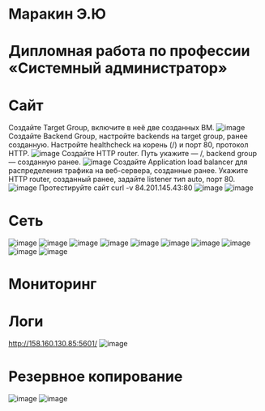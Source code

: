 # Маракин Э.Ю
# Дипломная работа по профессии «Системный администратор»
# Сайт
Создайте Target Group, включите в неё две созданных ВМ.
![image](https://github.com/user-attachments/assets/6afcdba1-b99d-4a89-bcae-4e90258f3fdd)
Создайте Backend Group, настройте backends на target group, ранее созданную. Настройте healthcheck на корень (/) и порт 80, протокол HTTP.
![image](https://github.com/user-attachments/assets/3c2c117f-0cb2-48f5-bd82-295506681ebf)
Создайте HTTP router. Путь укажите — /, backend group — созданную ранее.
![image](https://github.com/user-attachments/assets/9dd94bcb-7ff2-45f8-bd29-df860d7b540d)
Создайте Application load balancer для распределения трафика на веб-сервера, созданные ранее. Укажите HTTP router, созданный ранее, задайте listener тип auto, порт 80.
![image](https://github.com/user-attachments/assets/6d4ac7a0-4425-4314-827e-2bdad79838ef)
Протестируйте сайт curl -v 84.201.145.43:80
![image](https://github.com/user-attachments/assets/bcac9248-ae13-476d-9059-532e91f1d932)
![image](https://github.com/user-attachments/assets/3b1ff8ad-98db-47fe-9e3b-1f175763501e)


# Сеть
![image](https://github.com/user-attachments/assets/6963b57a-21d7-420f-90a6-ef0cfcd0c0b3)
![image](https://github.com/user-attachments/assets/9e83ac0b-d770-4426-b910-85744dfd05a0)
![image](https://github.com/user-attachments/assets/cd23a20b-758d-40e2-bb63-37b3d35199fc)
![image](https://github.com/user-attachments/assets/e964fc0b-1d6f-4cfd-9c4e-c58629200b02)
![image](https://github.com/user-attachments/assets/1a18eef2-b9d8-4ed3-a760-59488fe3195d)
![image](https://github.com/user-attachments/assets/e6a06189-3e12-4d58-8471-6380115a2f61)
![image](https://github.com/user-attachments/assets/476f88ed-da39-4a34-a7e5-3a1a093e04ba)
![image](https://github.com/user-attachments/assets/cc2fb37c-ff1b-4310-8adf-28c43ac49b4d)
![image](https://github.com/user-attachments/assets/5a6078db-7be9-468b-851f-1045ae1d35c1)
![image](https://github.com/user-attachments/assets/cdbadb74-7c54-4a8c-81c7-7065b43a3a40)


# Мониторинг

# Логи
http://158.160.130.85:5601/
![image](https://github.com/user-attachments/assets/c095b73d-a85f-41da-bb64-60b3b48af8cd)
# Резервное копирование
![image](https://github.com/user-attachments/assets/89b19e62-1fac-4c24-9cee-9a5890c3202a)
![image](https://github.com/user-attachments/assets/2e4f4361-fd7c-438c-ba46-fb698773ece7)

